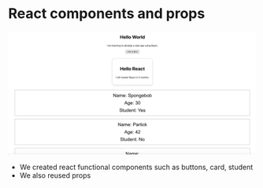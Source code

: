 # React components and props


![alt text](https://github.com/rog-SARTHAK/React-basic-components-props/blob/master/SS.png)


- We created react functional components such as buttons, card, student
- We also reused props
